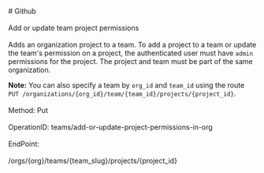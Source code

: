 <br>#     Github</br>
<br>Add or update team project permissions</br>
<br>Adds an organization project to a team. To add a project to a team or update the team's permission on a project, the authenticated user must have `admin` permissions for the project. The project and team must be part of the same organization.

**Note:** You can also specify a team by `org_id` and `team_id` using the route `PUT /organizations/{org_id}/team/{team_id}/projects/{project_id}`.</br>
<br>Method: Put</br>
<br>OperationID: teams/add-or-update-project-permissions-in-org</br>
<br>EndPoint:</br>
<br>/orgs/{org}/teams/{team_slug}/projects/{project_id}</br>

